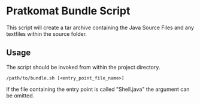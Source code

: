 # Pratkomat Bundle Script

This script will create a tar archive containing the Java Source Files and any textfiles within the source folder.

Usage
-----------

The script should be invoked from within the project directory.

    /path/to/bundle.sh [<entry_point_file_name>]
    
If the file containing the entry point is called "Shell.java" the argument can be omitted.
